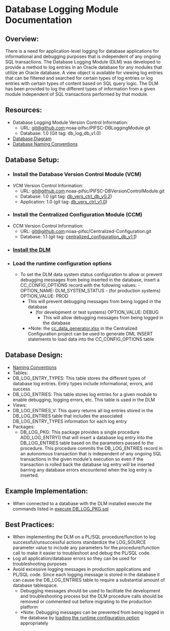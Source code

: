 # Database Logging Module Documentation

## Overview:
There is a need for application-level logging for database applications for informational and debugging purposes that is independent of any ongoing SQL transactions. The Database Logging Module (DLM) was developed to provide a method to log entries in an Oracle database for any modules that utilize an Oracle database.  A view object is available for viewing log entries that can be filtered and searched for certain types of log entries or log entries with certain types of content based on SQL query logic.  The DLM has been provided to log the different types of information from a given module independent of SQL transactions performed by that module.

## Resources:
- Database Logging Module Version Control Information:
  -	URL: git@github.com:noaa-pifsc/PIFSC-DBLoggingModule.git
  - Database: 1.0 (Git tag: db_log_db_v1.0)
-	[Database Diagram](./data_model/DB_Log_diagram.png)
-	[Database Naming Conventions](./Database%20Logging%20Module%20DB%20Naming%20Conventions.MD)

## <a name="database_setup"></a>Database Setup:
-	### Install the Database Version Control Module (VCM)
  - VCM Version Control Information:
    - URL: git@github.com:noaa-pifsc/PIFSC-DBVersionControlModule.git
    - Database: 1.0 (git tag: [db_vers_ctrl_db_v0.2](https://github.com/noaa-pifsc/PIFSC-DBVersionControlModule/releases/tag/db_vers_ctrl_db_v0.2))
    - Application: 1.0 (git tag: [db_vers_ctrl_v1.0](https://github.com/noaa-pifsc/PIFSC-DBVersionControlModule/releases/tag/db_vers_ctrl_v1.0))
-	### Install the Centralized Configuration Module (CCM)
  - CCM Version Control Information:
    - URL: git@github.com:noaa-pifsc/Centralized-Configuration.git
    - Database: 1.1 (git tag: [centralized_configuration_db_v1.1](https://github.com/noaa-pifsc/PIFSC-DBVersionControlModule/releases/tag/db_vers_ctrl_db_v0.2))
- ### [Install the DLM](./Installing%20or%20Upgrading%20the%20Database%20Logging%20Module.MD)
- ### Load the runtime configuration options
  - To set the DLM data system status configuration to allow or prevent debugging messages from being inserted in the database, insert a CC_CONFIG_OPTIONS record  with the following values:
		- OPTION_NAME: DLM_SYSTEM_STATUS
		- (for production systems) OPTION_VALUE: PROD
      - This will prevent debugging messages from being logged in the database
		- (for development or test systems) OPTION_VALUE: DEBUG
			- This will allow debugging messages from being logged in the database
    -   \*Note: the [cc_data_generator.xlsx](https://github.com/noaa-pifsc/Centralized-Configuration/blob/master/docs/cc_data_generator.xlsx) in the Centralized Configuration project can be used to generate DML INSERT statements to load data into the CC_CONFIG_OPTIONS table

## Database Design:
-	[Naming Conventions](./Database%20Logging%20Module%20DB%20Naming%20Conventions.MD)
-	Tables:
  - DB_LOG_ENTRY_TYPES: This table stores the different types of database log entries.  Entry types include informational, errors, and success
  - DB_LOG_ENTRIES: This table stores log entries for a given module to enable debugging, logging errors, etc.  This table is used in the DLM
-	Views:
  - DB_LOG_ENTRIES_V: This query returns all log entries stored in the DB_LOG_ENTRIES table that includes the associated DB_LOG_ENTRY_TYPES information for each log entry
- Packages:
  - DB_LOG_PKG: This package provides a single procedure ADD_LOG_ENTRY() that will insert a database log entry into the DB_LOG_ENTRIES table based on the parameters passed to the procedure.  This procedure commits the DB_LOG_ENTRIES record in an autonomous transaction that is independent of any ongoing SQL transactions in the given module's execution so even if the transaction is rolled back the database log entry will be inserted barring any database errors encountered when the log entry is inserted.

## Example Implementation:
- When connected to a database with the DLM installed execute the commands listed in [execute DB_LOG_PKG.sql](../SQL/scripts/execute%20DB_LOG_PKG.sql)

## Best Practices:
- When implementing the DLM on a PL/SQL procedure/function to log successful/unsuccessful actions standardize the LOG_SOURCE parameter value to include any parameters for the procedure/function call to make it easier to troubleshoot and debug the PL/SQL code.
- Log all application/database errors so they can be used for troubleshooting purposes
- Avoid excessive logging messages in production applications and PL/SQL code.  Since each logging message is stored in the database it can cause the DB_LOG_ENTRIES table to require a substantial amount of database tablespace.   
  - Debugging messages should be used to facilitate the development and troubleshooting process but the DLM procedure calls should be removed or commented out before migrating to the production platform
  - \*Note: Debugging messages can be prevented from being logged in the database by  [loading the runtime configuration option](#load-the-runtime-configuration-options) appropriately
